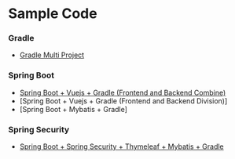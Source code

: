 Sample Code
=========

### Gradle
* [Gradle Multi Project](https://github.com/bkjeon1614/java-example-code/tree/master/sample-multi-module)

### Spring Boot
* [Spring Boot + Vuejs + Gradle (Frontend and Backend Combine)](https://github.com/bkjeon1614/java-example-code/tree/master/spring-boot-vuejs)
* [Spring Boot + Vuejs + Gradle (Frontend and Backend Division)]
* [Spring Boot + Mybatis + Gradle]

### Spring Security
* [Spring Boot + Spring Security + Thymeleaf + Mybatis + Gradle](https://github.com/bkjeon1614/java-example-code/tree/master/spring-boot-security-mybatis)
